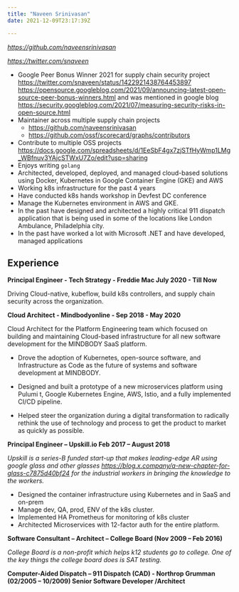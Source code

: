```yaml
---
title: "Naveen Srinivasan"
date: 2021-12-09T23:17:39Z

---
```


_https://github.com/naveensrinivasan_


_https://twitter.com/snaveen_ 


* Google Peer Bonus Winner 2021 for supply chain security project https://twitter.com/snaveen/status/1422921438764453897 https://opensource.googleblog.com/2021/09/announcing-latest-open-source-peer-bonus-winners.html and was mentioned in google blog https://security.googleblog.com/2021/07/measuring-security-risks-in-open-source.html 
* Maintainer across multiple supply chain projects    
    - https://github.com/naveensrinivasan 
    - https://github.com/ossf/scorecard/graphs/contributors 
* Contribute to multiple OSS projects https://docs.google.com/spreadsheets/d/1EeSbF4gx7zjSTfHyWmp1LMg_WBfnuv3YAjcSTWxU7Zo/edit?usp=sharing
* Enjoys writing `golang`
* Architected, developed, deployed, and managed cloud-based solutions using Docker, Kubernetes in Google Container Engine (GKE) and AWS
* Working k8s infrastructure for the past 4 years
* Have conducted k8s hands workshop in Devfest DC conference 
* Manage the Kubernetes environment in AWS and GKE.
* In the past have designed and architected a highly critical 911 dispatch application that is being used in some of the locations like London Ambulance, Philadelphia city. 
* In the past have worked a lot with Microsoft .NET and have developed, managed applications 

Experience
----------

**Principal Engineer - Tech Strategy - Freddie Mac July 2020 - Till Now**

Driving Cloud-native, kubeflow, build k8s controllers, and supply chain security across the organization. 


**Cloud Architect - Mindbodyonline - Sep 2018 - May 2020**

Cloud Architect for the Platform Engineering team which focused on building and maintaining Cloud-based infrastructure for all new software development for the MINDBODY SaaS platform.

- Drove the adoption of Kubernetes, open-source software, and Infrastructure as Code as the future of systems and software development at MINDBODY.

- Designed and built a prototype of a new microservices platform using Pulumi t, Google Kubernetes Engine, AWS, Istio, and a fully implemented CI/CD pipeline.

- Helped steer the organization during a digital transformation to radically rethink the use of technology and process to get the product to market as quickly as possible.

**Principal Engineer – Upskill.io Feb 2017 – August 2018**

*Upskill is a series-B funded start-up that makes leading-edge AR using google glass and other glasses https://blog.x.company/a-new-chapter-for-glass-c7875d40bf24  for the industrial workers in bringing the knowledge to the workers.*

* Designed the container infrastructure using Kubernetes and in SaaS and on-prem
* Manage dev, QA, prod, ENV of the k8s cluster.
* Implemented HA Prometheus for monitoring of k8s cluster
* Architected Microservices with 12-factor auth for the entire platform.

**Software Consultant – Architect – College Board (Nov 2009 – Feb 2016)**

*College Board is a non-profit which helps k12 students go to college. One of the key things the college board does is SAT testing.*

**Computer-Aided Dispatch – 911 Dispatch (CAD) - Northrop Grumman (02/2005 – 10/2009) Senior Software Developer /Architect**

